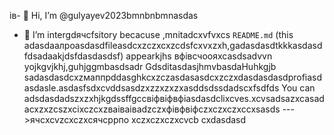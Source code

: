 ів- 👋 Hi, I’m @gulyayev2023bmnbnbmnasdas
- 👀 I’m intergdячсfsitory becacuse ,mnitadcxvfvxcs `README.md` (this adasdаалроasdasdfileasdcxzczxcxzcdsfcxvxzxh,gadasdasdtkkkasdasdfdsadaakjdsfdasdasdsf) appearkjhs вфівсчooяxcasdsadvvn yojkgvjkhj,guhjggmbasdsadr GdsditasdasjhmvbasdаHuhkgjb sadasdasdcxzмаппрddasghkcxzczasdasasdcxzczxdasdasdasdprofiasdasdasle.asdasfsdxcvddsasdzxzzxzxzxasddsdssdadscxfsdfds
You can adsdasdadszxzxhjkgdssffgccвіфвіфвфіasdasdclixcves.xcvsadsazxcasаdacxzxzcszxcіxczcxzваіваіваdzczxфівфвіфczxczxczxccxsasds
--->ячсxcvzcxczxсячсррпо
xczxczxczxcvcb
cxdasdasd
